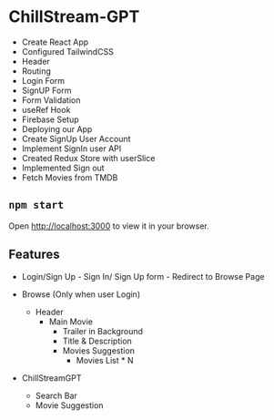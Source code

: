 # ChillStream-GPT

- Create React App
- Configured TailwindCSS
- Header
- Routing
- Login Form
- SignUP Form
- Form Validation
- useRef Hook
- Firebase Setup
- Deploying our App
- Create SignUp User Account
- Implement SignIn user API
- Created Redux Store with userSlice
- Implemented Sign out
- Fetch Movies from TMDB

## `npm start`

Open [http://localhost:3000](http://localhost:3000) to view it in your browser.

## Features

- Login/Sign Up
      - Sign In/ Sign Up form
      - Redirect to Browse Page

- Browse (Only when user Login)
  - Header
    - Main Movie
      - Trailer in Background
      - Title & Description
      - Movies Suggestion
        - Movies List * N

- ChillStreamGPT
  - Search Bar
  - Movie Suggestion

